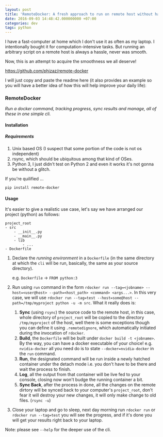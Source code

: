 ```yaml
---
layout: post
title: 'RemoteDocker: A fresh approach to run on remote host without hassle'
date: 2016-09-03 14:48:42.000000000 +07:00
categories: dev
tags: python
---
```

I have a fast-computer at home which I don't use it as often as my laptop. I intentionally bought it for computation-intensive tasks. But running an arbitrary script on a remote host is always a hassle, never was smooth.

Now, this is an attempt to acquire the smoothness we all deserve!

https://github.com/phizaz/remote-docker

I will just copy and paste the readme here (it also provides an example so you will have a better idea of how this will help improve your daily life):

### RemoteDocker

*Run a docker command, tracking progress, sync results and manage, all of these in one simple cli.*

#### Installation

##### Requirements
1. Unix based OS (I suspect that some portion of the code is not os independent)
2. rsync, which should be ubiquitous among that kind of OSes.
3. Python 3, I just didn't test on Python 2 and even it works it's not gonna be without a glitch.

If you're quilified ...

```
pip install remote-docker
```

#### Usage

It's easier to give a realistic use case, let's say we have arranged our project  (python) as follows:

```
project_root
- src
	- __init__.py
	- __main__.py
	- lib
		- ...
- Dockerfile
```


1. Declare the *running environment* in a `Dockerfile` (in the same directory at which the `cli` will be run, basically, the same as your source directory).
	
	e.g. `Dockerfile` -> `FROM python:3`

2. Run using `run` command in the form `rdocker run --tag=<jobname> --host=<user@host> --path=<host_path> <command> <args...>`. In this very case, we will use `rdocker run --tag=test --host=some@host --path=/tmp/myproject python -u -m src`. What it really does is:
	1. **Sync** (using `rsync`) the source code to the remote host, in this case, whole directory of `project_root` will be copied to the directory `/tmp/myproject` of the host, well there is some exceptions though you can define it using `.remotedignore`, which automatically initiated during the invocation of `rdocker`.
	2. **Build**, the `Dockerfile` will be built under `docker build -t <jobname>`. By the way, you can have a docker executable of your choice! e.g. `nvidia-docker` all you need do is to state `--docker=nvidia-docker` in the `run` command.
	3. **Run**, the designated command will be run inside a newly hatched container under the detach mode i.e. you don't have to be there and wait the process to finish.
	4. **Log**, all the output from that container will be live fed to your console, closing now won't budge the running container a bit.
	5. **Sync Back**, after the process in done, all the changes on the remote dirtory will be synced back to your computer's `project_root`, don't fear it will destroy your new changes, it will only make change to old files. (`rsync -u`)

3. Close your laptop and go to sleep, next day morning run `rdocker run` or `rdocker run --tag=test` you will see the progress, and if it's done you will get your results right back to your laptop.

Note: please see `--help` for the deeper use of the cli.
